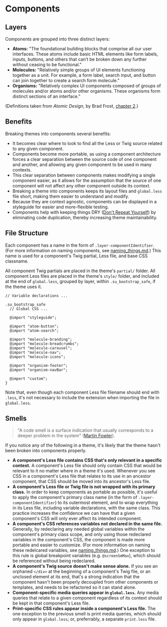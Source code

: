 # Components

## Layers

Components are grouped into three distinct layers:

- **Atoms:** "The foundational building blocks that comprise all our user interfaces. These atoms include basic HTML elements 
like form labels, inputs, buttons, and others that can’t be broken down any further without ceasing to be functional."
- **Molecules:** "Relatively simple groups of UI elements functioning together as a unit. For example, a form label, search 
input, and button can join together to create a search form molecule."
- **Organisms:** "Relatively complex UI components composed of groups of molecules and/or atoms and/or other organisms. These 
organisms form distinct sections of an interface."

(Definitions taken from *Atomic Design*, by Brad Frost, [chapter 2](http://atomicdesign.bradfrost.com/chapter-2/).)

## Benefits

Breaking themes into components several benefits:

- It becomes clear where to look to find all the Less or Twig source related to any given component.
- Components become more portable, as using a component architecture forces a clear separation between the source code of one
component and another, and allowing any given component to be used in many contexts.
- This clear separation between components makes modifying a single component easier, as it allows for the assumption that the
source of one component will not affect any other component outside its context.
- Breaking a theme into components keeps its layout files and `global.less` file short, making them easier to understand and
modify.
- Because they are context agnostic, components can be displayed in a styleguide for easier and more-flexible testing.
- Components help with keeping things DRY ([Don't Repeat Yourself](http://programmer.97things.oreilly.com/wiki/index.php/Don%27t_Repeat_Yourself)) by eliminating code duplication, thereby increasing theme
maintainability.

## File Structure

Each component has a name in the form of `.layer-componentIdentifier`. (For more information on naming components, see 
[naming_things.md](https://github.com/SimpleUpdates/ThemeHandbook/blob/master/naming_things.md).) This name is used for a 
component's Twig partial, Less file, and base CSS classname.

All component Twig partials are placed in the theme's `partial/` folder. All component Less files are placed in the theme's
`style/` folder, and included at the end of `global.less`, grouped by layer, within `.su_bootstrap_safe`, if the theme uses it.

```Less
// Variable declarations ...

.su_bootstrap_safe
  // Global CSS ...

  @import "styleguide";

  @import "atom-button";
  @import "atom-search";

  @import "molecule-branding";
  @import "molecule-breadcrumbs";
  @import "molecule-carousel";
  @import "molecule-nav";
  @import "molecule-icons";

  @import "organism-footer";
  @import "organism-navBar";

  @import "custom";
}
```

Note that, even though each component Less file filename should end with `.less`, it's not necessary to include the 
extension when importing the file in `global.less`.

## Smells

> "A code smell is a surface indication that usually corresponds to a deeper problem in the system" ([Martin Fowler](https://www.martinfowler.com/bliki/CodeSmell.html)).

If you notice any of the following in a theme, it's likely that the theme hasn't been broken into components properly.

- **A component's Less file contains CSS that's only relevant in a specific context.** A component's Less file should only
contain CSS that would be relevant to it no matter where in a theme it's used. Whenever you see CSS in a component's Less file
that relates to its use in an ancestor component, that CSS should be moved into its ancestor's Less file.
- **A component's Less file or Twig file is not wrapped with its primary class.** In order to keep components as portable as
possible, it's useful to apply the component's primary class name (in the form of `.layer-componentIdentifier`) to its 
outermost element, and to wrap everything in its Less file, including variable declarations, with the same class. This practice
increases the confidence we can have that a given component's CSS will only ever affect its intended component.
- **A component's CSS references variables not declared in the same file.** Generally, by redeclaring any needed global variables within the component's primary class scope, and only using those redeclared variables in the component's CSS, the component is made more portable and easier to customize. (For more information on naming these redelcared variables, see [naming_things.md](https://github.com/SimpleUpdates/ThemeHandbook/blob/master/naming_things.md).) One exception to this rule is global breakpoint variables (e.g. `@screenSmMax`), which should be referenced without being redeclared. 
- **A component's Twig source doesn't make sense alone.** If you see an orphaned `</div>` at the beginning of a component's Twig file, or an unclosed element at its end, that's a strong indication that the component hasn't been properly decoupled
from other components or templates, and needs to be refactored so it can stand alone.
- **Component-specific media queries appear in `global.less`.** Any media queries that relate to a given component regardless of its context should be kept in that component's Less file.
- **Print-specific CSS rules appear inside a component's Less file.** The one exception to the previous smell is print media queries, which should only appear in `global.less`; or, preferrably, a separate `print.less` file.
